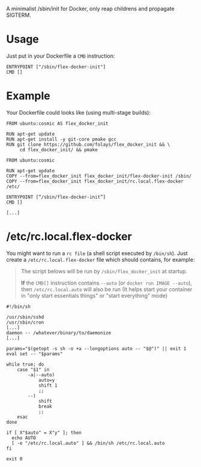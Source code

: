 A minimalist /sbin/init for Docker, only reap childrens and propagate SIGTERM.

# Usage

Just put in your Dockerfile a `CMD` instruction:

```
ENTRYPOINT ["/sbin/flex-docker-init"]
CMD []
```

# Example

Your Dockerfile could looks like (using multi-stage builds):

```
FROM ubuntu:cosmic AS flex_docker_init

RUN apt-get update
RUN apt-get install -y git-core pmake gcc
RUN git clone https://github.com/folays/flex_docker_init && \
	 cd flex_docker_init/ && pmake
```

```
FROM ubuntu:cosmic

RUN apt-get update
COPY --from=flex_docker_init flex_docker_init/flex-docker-init /sbin/
COPY --from=flex_docker_init flex_docker_init/rc.local.flex-docker /etc/

ENTRYPOINT [“/sbin/flex-docker-init”]
CMD []

[...]
```

# /etc/rc.local.flex-docker

You might want to run a `rc file` (a shell script executed by `/bin/sh`).
Just create a `/etc/rc.local.flex-docker` file which should contains, for example:
> The script belows will be run by `/sbin/flex_docker_init` at startup.
>
> **If** the `CMD[]` instruction contains `--auto` (or `docker run IMAGE --auto`), then `/etc/rc.local.auto` will also be run
> (It helps start your container in "only start essentials things" or "start everything" mode)


```
#!/bin/sh

/usr/sbin/sshd
/usr/sbin/cron
[...]
daemon -- /whatever/binary/to/daemonize
[...]

params="$(getopt -s sh -o +a --longoptions auto -- "$@")" || exit 1
eval set -- "$params"

while true; do
    case "$1" in
        -a|--auto)
            auto=y
            shift 1
            ;;
        --)
            shift
            break
            ;;
    esac
done

if [ X"$auto" = X"y" ]; then
  echo AUTO
  [ -e "/etc/rc.local.auto" ] && /bin/sh /etc/rc.local.auto
fi

exit 0
```